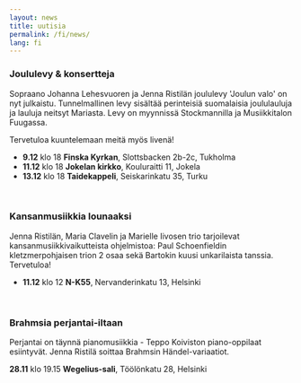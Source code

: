 ```yaml
---
layout: news
title: uutisia
permalink: /fi/news/
lang: fi
---
```


<!--
<img src="/images/jenna3.jpg" width="300px" alt="Jenna Ristilä" style="float: right; margin-left: 50px; margin-top: 25px;  ">
<h1>{{ page.title }}</h1>
-->


### Joululevy & konsertteja

Sopraano Johanna Lehesvuoren ja Jenna Ristilän joululevy 'Joulun valo' on nyt julkaistu. Tunnelmallinen levy sisältää perinteisiä suomalaisia joululauluja ja lauluja neitsyt Mariasta. Levy on myynnissä Stockmannilla ja Musiikkitalon Fuugassa.

Tervetuloa kuuntelemaan meitä myös livenä!

- __9.12__ klo 18 __Finska Kyrkan__, Slottsbacken 2b-2c, Tukholma
- __11.12__ klo 18 __Jokelan kirkko__, Kouluraitti 11, Jokela
- __13.12__ klo 18 __Taidekappeli__, Seiskarinkatu 35, Turku 
<!--<http://www.taidekappeli.fi>-->


<br/>

### Kansanmusiikkia lounaaksi

Jenna Ristilän, Maria Clavelin ja Marielle Iivosen trio tarjoilevat kansanmusiikkivaikutteista ohjelmistoa: Paul Schoenfieldin kletzmerpohjaisen trion 2 osaa sekä Bartokin kuusi unkarilaista tanssia. Tervetuloa!

- __11.12__ klo 12 __N-K55__, Nervanderinkatu 13, Helsinki

<br/>

### Brahmsia perjantai-iltaan

Perjantai on täynnä pianomusiikkia - Teppo Koiviston piano-oppilaat esiintyvät. Jenna Ristilä soittaa Brahmsin Händel-variaatiot.

__28.11__ klo 19.15 __Wegelius-sali__, Töölönkatu 28, Helsinki

